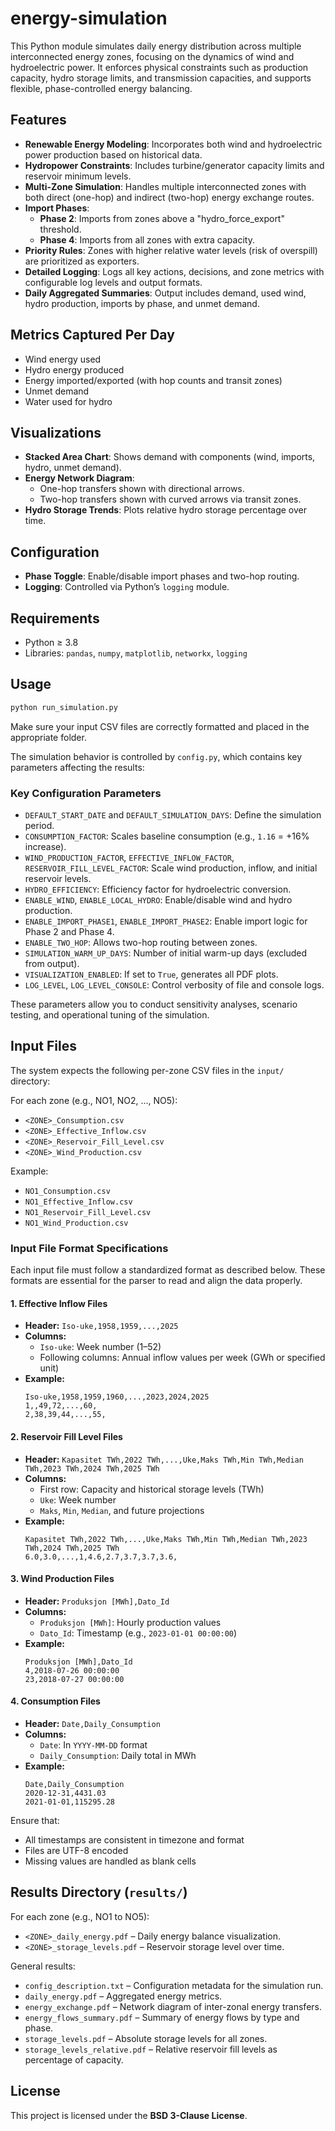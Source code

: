 # energy-simulation

This Python module simulates daily energy distribution across multiple interconnected energy zones, focusing on the dynamics of wind and hydroelectric power. It enforces physical constraints such as production capacity, hydro storage limits, and transmission capacities, and supports flexible, phase-controlled energy balancing.

## Features

- **Renewable Energy Modeling**: Incorporates both wind and hydroelectric power production based on historical data.
- **Hydropower Constraints**: Includes turbine/generator capacity limits and reservoir minimum levels.
- **Multi-Zone Simulation**: Handles multiple interconnected zones with both direct (one-hop) and indirect (two-hop) energy exchange routes.
- **Import Phases**:
  - **Phase 2**: Imports from zones above a "hydro_force_export" threshold.
  - **Phase 4**: Imports from all zones with extra capacity.
- **Priority Rules**: Zones with higher relative water levels (risk of overspill) are prioritized as exporters.
- **Detailed Logging**: Logs all key actions, decisions, and zone metrics with configurable log levels and output formats.
- **Daily Aggregated Summaries**: Output includes demand, used wind, hydro production, imports by phase, and unmet demand.

## Metrics Captured Per Day

- Wind energy used
- Hydro energy produced
- Energy imported/exported (with hop counts and transit zones)
- Unmet demand
- Water used for hydro

## Visualizations

- **Stacked Area Chart**: Shows demand with components (wind, imports, hydro, unmet demand).
- **Energy Network Diagram**:
  - One-hop transfers shown with directional arrows.
  - Two-hop transfers shown with curved arrows via transit zones.
- **Hydro Storage Trends**: Plots relative hydro storage percentage over time.

## Configuration

- **Phase Toggle**: Enable/disable import phases and two-hop routing.
- **Logging**: Controlled via Python’s `logging` module.

## Requirements

- Python ≥ 3.8
- Libraries: `pandas`, `numpy`, `matplotlib`, `networkx`, `logging`

## Usage

```bash
python run_simulation.py
```
Make sure your input CSV files are correctly formatted and placed in the appropriate folder.

The simulation behavior is controlled by `config.py`, which contains key parameters affecting the results:

### Key Configuration Parameters

- `DEFAULT_START_DATE` and `DEFAULT_SIMULATION_DAYS`: Define the simulation period.
- `CONSUMPTION_FACTOR`: Scales baseline consumption (e.g., `1.16` = +16% increase).
- `WIND_PRODUCTION_FACTOR`, `EFFECTIVE_INFLOW_FACTOR`, `RESERVOIR_FILL_LEVEL_FACTOR`: Scale wind production, inflow, and initial reservoir levels.
- `HYDRO_EFFICIENCY`: Efficiency factor for hydroelectric conversion.
- `ENABLE_WIND`, `ENABLE_LOCAL_HYDRO`: Enable/disable wind and hydro production.
- `ENABLE_IMPORT_PHASE1`, `ENABLE_IMPORT_PHASE2`: Enable import logic for Phase 2 and Phase 4.
- `ENABLE_TWO_HOP`: Allows two-hop routing between zones.
- `SIMULATION_WARM_UP_DAYS`: Number of initial warm-up days (excluded from output).
- `VISUALIZATION_ENABLED`: If set to `True`, generates all PDF plots.
- `LOG_LEVEL`, `LOG_LEVEL_CONSOLE`: Control verbosity of file and console logs.

These parameters allow you to conduct sensitivity analyses, scenario testing, and operational tuning of the simulation.

## Input Files


The system expects the following per-zone CSV files in the `input/` directory:

For each zone (e.g., NO1, NO2, ..., NO5):

- `<ZONE>_Consumption.csv`
- `<ZONE>_Effective_Inflow.csv`
- `<ZONE>_Reservoir_Fill_Level.csv`
- `<ZONE>_Wind_Production.csv`

Example:

- `NO1_Consumption.csv`
- `NO1_Effective_Inflow.csv`
- `NO1_Reservoir_Fill_Level.csv`
- `NO1_Wind_Production.csv`


### Input File Format Specifications

Each input file must follow a standardized format as described below. These formats are essential for the parser to read and align the data properly.

#### 1. Effective Inflow Files

- **Header:** `Iso-uke,1958,1959,...,2025`
- **Columns:** 
  - `Iso-uke`: Week number (1–52)
  - Following columns: Annual inflow values per week (GWh or specified unit)
- **Example:**
  ```
  Iso-uke,1958,1959,1960,...,2023,2024,2025
  1,,49,72,...,60,
  2,38,39,44,...,55,
  ```

#### 2. Reservoir Fill Level Files

- **Header:** `Kapasitet TWh,2022 TWh,...,Uke,Maks TWh,Min TWh,Median TWh,2023 TWh,2024 TWh,2025 TWh`
- **Columns:**
  - First row: Capacity and historical storage levels (TWh)
  - `Uke`: Week number
  - `Maks`, `Min`, `Median`, and future projections
- **Example:**
  ```
  Kapasitet TWh,2022 TWh,...,Uke,Maks TWh,Min TWh,Median TWh,2023 TWh,2024 TWh,2025 TWh
  6.0,3.0,...,1,4.6,2.7,3.7,3.7,3.6,
  ```

#### 3. Wind Production Files

- **Header:** `Produksjon [MWh],Dato_Id`
- **Columns:**
  - `Produksjon [MWh]`: Hourly production values
  - `Dato_Id`: Timestamp (e.g., `2023-01-01 00:00:00`)
- **Example:**
  ```
  Produksjon [MWh],Dato_Id
  4,2018-07-26 00:00:00
  23,2018-07-27 00:00:00
  ```

#### 4. Consumption Files

- **Header:** `Date,Daily_Consumption`
- **Columns:**
  - `Date`: In `YYYY-MM-DD` format
  - `Daily_Consumption`: Daily total in MWh
- **Example:**
  ```
  Date,Daily_Consumption
  2020-12-31,4431.03
  2021-01-01,115295.28
  ```

Ensure that:
- All timestamps are consistent in timezone and format
- Files are UTF-8 encoded
- Missing values are handled as blank cells


## Results Directory (`results/`)

For each zone (e.g., NO1 to NO5):

- `<ZONE>_daily_energy.pdf` – Daily energy balance visualization.
- `<ZONE>_storage_levels.pdf` – Reservoir storage level over time.

General results:

- `config_description.txt` – Configuration metadata for the simulation run.
- `daily_energy.pdf` – Aggregated energy metrics.
- `energy_exchange.pdf` – Network diagram of inter-zonal energy transfers.
- `energy_flows_summary.pdf` – Summary of energy flows by type and phase.
- `storage_levels.pdf` – Absolute storage levels for all zones.
- `storage_levels_relative.pdf` – Relative reservoir fill levels as percentage of capacity.

## License

This project is licensed under the **BSD 3-Clause License**.
